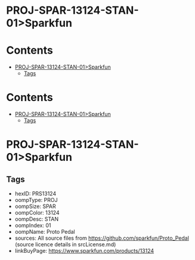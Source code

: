 
PROJ-SPAR-13124-STAN-01>Sparkfun
================================

Contents
========

* [PROJ-SPAR-13124-STAN-01>Sparkfun](#proj-spar-13124-stan-01sparkfun)
	* [Tags](#tags)

Contents
========

* [PROJ-SPAR-13124-STAN-01>Sparkfun](#proj-spar-13124-stan-01sparkfun)
	* [Tags](#tags)

# PROJ-SPAR-13124-STAN-01>Sparkfun

## Tags

- hexID: PRS13124
- oompType: PROJ
- oompSize: SPAR
- oompColor: 13124
- oompDesc: STAN
- oompIndex: 01
- oompName: Proto Pedal
- sources: All source files from https://github.com/sparkfun/Proto_Pedal (source licence details in srcLicense.md)
- linkBuyPage: https://www.sparkfun.com/products/13124
